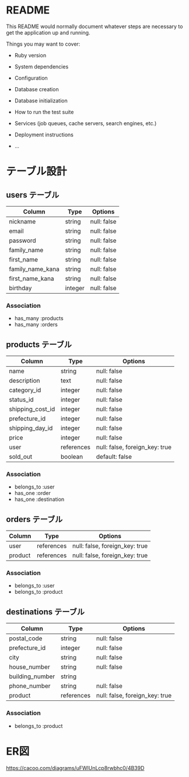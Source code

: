 # README

This README would normally document whatever steps are necessary to get the
application up and running.

Things you may want to cover:

* Ruby version

* System dependencies

* Configuration

* Database creation

* Database initialization

* How to run the test suite

* Services (job queues, cache servers, search engines, etc.)

* Deployment instructions

* ...

# テーブル設計

## users テーブル

| Column   | Type   | Options     |
| -------- | ------ | ----------- |
| nickname | string | null: false |
| email    | string | null: false |
| password | string | null: false |
| family_name | string | null: false |
| first_name  | string | null: false |
| family_name_kana | string | null: false |
| first_name_kana  | string | null: false |
| birthday | integer | null: false |

### Association
- has_many :products
- has_many :orders

## products テーブル

| Column   | Type   | Options     |
| -------- | ------ | ----------- |
| name     | string | null: false |
| description | text | null: false |
| category_id | integer | null: false | # ActiveHashにて実装
| status_id   | integer | null: false | # ActiveHashにて実装
| shipping_cost_id | integer | null: false | # ActiveHashにて実装
| prefecture_id | integer | null: false | # ActiveHashにて実装
| shipping_day_id | integer | null: false | # ActiveHashにて実装
| price    | integer | null: false |
| user     | references | null: false, foreign_key: true |
| sold_out | boolean | default: false |

### Association
- belongs_to :user
- has_one :order
- has_one :destination

## orders テーブル

| Column      | Type    | Options     |
| ----------- | ------- | ----------- |
| user        | references | null: false, foreign_key: true |
| product     | references | null: false, foreign_key: true |

### Association
- belongs_to :user
- belongs_to :product

## destinations テーブル

| Column      | Type   | Options     |
| ----------- | ------ | ----------- |
| postal_code | string | null: false |
| prefecture_id | integer | null: false | # ActiveHashにて実装
| city        | string | null: false |
| house_number | string | null: false |
| building_number | string |       |
| phone_number | string | null: false |
| product     | references | null: false, foreign_key: true |

### Association
- belongs_to :product

# ER図
https://cacoo.com/diagrams/uFWlUnLcp8rwbhc0/4B39D